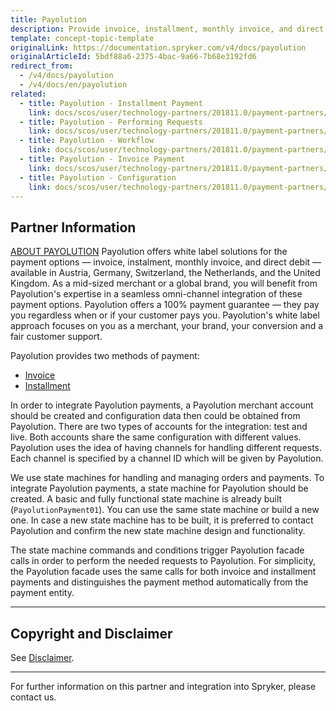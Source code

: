 ```yaml
---
title: Payolution
description: Provide invoice, installment, monthly invoice, and direct debit solutions by integrating Payolution into the Spryker Commerce OS.
template: concept-topic-template
originalLink: https://documentation.spryker.com/v4/docs/payolution
originalArticleId: 5bdf88a6-2375-4bac-9a66-7b68e3192fd6
redirect_from:
  - /v4/docs/payolution
  - /v4/docs/en/payolution
related:
  - title: Payolution - Installment Payment
    link: docs/scos/user/technology-partners/201811.0/payment-partners/payolution/payolution-payment-methods/payolution-installment-payment.html
  - title: Payolution - Performing Requests
    link: docs/scos/user/technology-partners/201811.0/payment-partners/payolution/technical-details-and-howtos/payolution-performing-requests.html
  - title: Payolution - Workflow
    link: docs/scos/user/technology-partners/201811.0/payment-partners/payolution/technical-details-and-howtos/payolution-workflow.html
  - title: Payolution - Invoice Payment
    link: docs/scos/user/technology-partners/201811.0/payment-partners/payolution/payolution-payment-methods/payolution-invoice-payment.html
  - title: Payolution - Configuration
    link: docs/scos/user/technology-partners/201811.0/payment-partners/payolution/payolution-installation-and-configuration.html
---
```


## Partner Information

[ABOUT PAYOLUTION](https://www.payolution.com/)
Payolution offers white label solutions for the payment options — invoice, instalment, monthly invoice, and direct debit — available in Austria, Germany, Switzerland, the Netherlands, and the United Kingdom. As a mid-sized merchant or a global brand, you will benefit from Payolution's expertise in a seamless omni-channel integration of these payment options. Payolution offers a 100% payment guarantee — they pay you regardless when or if your customer pays you. Payolution's white label approach focuses on you as a merchant, your brand, your conversion and a fair customer support. 

Payolution provides two methods of payment:

* [Invoice](/docs/scos/dev/technology-partners/202001.0/payment-partners/payolution/payolution-provided-payment-methods/payolution-invoice-payment.html)
* [Installment](/docs/scos/dev/technology-partners/202001.0/payment-partners/payolution/payolution-provided-payment-methods/payolution-installment-payment.html)

In order to integrate Payolution payments, a Payolution merchant account should be created and configuration data then could be obtained from Payolution. There are two types of accounts for the integration: test and live. Both accounts share the same configuration with different values. Payolution uses the idea of having channels for handling different requests. Each channel is specified by a channel ID which will be given by Payolution.

We use state machines for handling and managing orders and payments. To integrate Payolution payments, a state machine for Payolution should be created. A basic and fully functional state machine is already built (`PayolutionPayment01`). You can use the same state machine or build a new one. In case a new state machine has to be built, it is preferred to contact Payolution and confirm the new state machine design and functionality.

The state machine commands and conditions trigger Payolution facade calls in order to perform the needed requests to Payolution. For simplicity, the Payolution facade uses the same calls for both invoice and installment payments and distinguishes the payment method automatically from the payment entity.

---

## Copyright and Disclaimer

See [Disclaimer](https://github.com/spryker/spryker-documentation).

---
For further information on this partner and integration into Spryker, please contact us.

<div class="hubspot-form js-hubspot-form" data-portal-id="2770802" data-form-id="163e11fb-e833-4638-86ae-a2ca4b929a41" id="hubspot-1"></div>
